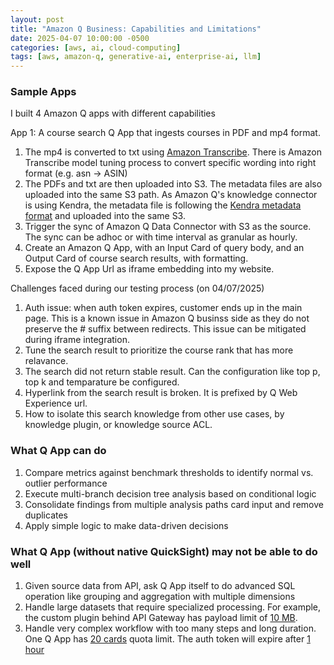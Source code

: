 ```yaml
---
layout: post
title: "Amazon Q Business: Capabilities and Limitations"
date: 2025-04-07 10:00:00 -0500
categories: [aws, ai, cloud-computing]
tags: [aws, amazon-q, generative-ai, enterprise-ai, llm]
---
```


### Sample Apps
I built 4 Amazon Q apps with different capabilities

App 1: A course search Q App that ingests courses in PDF and mp4 format. 
1. The mp4 is converted to txt using [Amazon Transcribe](https://aws.amazon.com/transcribe/). There is Amazon Transcribe model tuning process to convert specific wording into right format (e.g. asn -> ASIN)
2. The PDFs and txt are then uploaded into S3. The metadata files are also uploaded into the same S3 path. As Amazon Q's knowledge connector is using Kendra, the metadata file is following the [Kendra metadata format](https://docs.aws.amazon.com/kendra/latest/dg/s3-metadata.html) and uploaded into the same S3.
3. Trigger the sync of Amazon Q Data Connector with S3 as the source. The sync can be adhoc or with time interval as granular as hourly.
4. Create an Amazon Q App, with an Input Card of query body, and an Output Card of course search results, with formatting.
5. Expose the Q App Url as iframe embedding into my website.

Challenges faced during our testing process (on 04/07/2025)
1. Auth issue: when auth token expires, customer ends up in the main page. This is a known issue in Amazon Q businss side as they do not preserve the # suffix between redirects. This issue can be mitigated during iframe integration.
2. Tune the search result to prioritize the course rank that has more relavance.
3. The search did not return stable result. Can the configuration like top p, top k and temparature be configured.
4. Hyperlink from the search result is broken. It is prefixed by Q Web Experience url.
5. How to isolate this search knowledge from other use cases, by knowledge plugin, or knowledge source ACL. 

### What Q App can do

1. Compare metrics against benchmark thresholds to identify normal vs. outlier performance
2. Execute multi-branch decision tree analysis based on conditional logic
3. Consolidate findings from multiple analysis paths card input and remove duplicates
4. Apply simple logic to make data-driven decisions

### What Q App (without native QuickSight) may not be able to do well

1. Given source data from API, ask Q App itself to do advanced SQL operation like grouping and aggregation with multiple dimensions
2. Handle large datasets that require specialized processing. For example, the custom plugin behind API Gateway has payload limit of [10 MB](https://docs.aws.amazon.com/apigateway/latest/developerguide/limits.html).
3. Handle very complex workflow with too many steps and long duration. One Q App has [20 cards](https://docs.aws.amazon.com/amazonq/latest/qbusiness-ug/quotas-regions.html#limits) quota limit. The auth token will expire after [1 hour](https://docs.aws.amazon.com/amazonq/latest/qbusiness-ug/using-web-experience.html#Web-logout)

